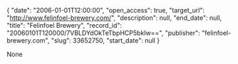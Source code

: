 {
  "date": "2006-01-01T12:00:00", 
  "open_access": true, 
  "target_url": "http://www.felinfoel-brewery.com/", 
  "description": null, 
  "end_date": null, 
  "title": "Felinfoel Brewery", 
  "record_id": "20060101T120000/7VBLDYdOkTeTbpHCP5bkIw==", 
  "publisher": "felinfoel-brewery.com", 
  "slug": 33652750, 
  "start_date": null
}

None
